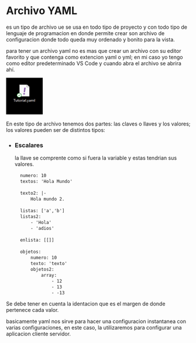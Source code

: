 
<h1>Archivo YAML </h1>

es un tipo de archivo ue se usa en todo tipo de proyecto y con todo tipo de lenguaje de programacion en donde permite crear son archivo de configuracion donde todo queda muy ordenado y bonito para la vista.

para tener un archivo yaml no es mas que crear un archivo con su editor favorito y que contenga como extencion yaml o yml; en mi caso yo tengo como editor predeterminado VS Code y cuando abra el archivo se abrira ahí.

<img src=img/img1.jpg width="100" height="100">

En este tipo de archivo tenemos dos partes: las claves o llaves y los valores; los valores pueden ser de distintos tipos:

* <h3>Escalares</h3>
    la llave se comprente como si fuera la variable y estas tendrian sus valores.
    
        numero: 10
        textos: 'Hola Mundo'
        
        texto2: |-
            Hola mundo 2.
        
        listas: ['a','b']
        listas2:
            - 'Hola'
            - 'adios'
        
        enlista: [[]]

        objetos:
            numero: 10
            texto: 'texto'
            objetos2:
                array:
                    - 12
                    - 13
                    - -13

Se debe tener en cuenta la identacion que es el margen de donde pertenece cada valor.

basicamente yaml nos sirve para hacer una configuracion instantanea con varias configuraciones, en este caso, la utilizaremos para configurar una aplicacion cliente servidor.